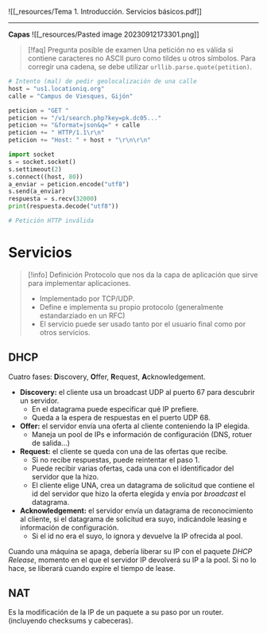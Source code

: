 ![[_resources/Tema 1. Introducción. Servicios básicos.pdf]]

---

**Capas**
![[_resources/Pasted image 20230912173301.png]]

> [!faq] Pregunta posible de examen
> Una petición no es válida si contiene caracteres no ASCII puro como tildes u otros símbolos.
> Para corregir una cadena, se debe utilizar `urllib.parse.quote(petition)`.


```python
# Intento (mal) de pedir geolocalización de una calle
host = "us1.locationiq.org" 
calle = "Campus de Viesques, Gijón" 

peticion = "GET " 
peticion += "/v1/search.php?key=pk.dc05..." 
peticion += "&format=json&q=" + calle 
peticion += " HTTP/1.1\r\n" 
peticion += "Host: " + host + "\r\n\r\n" 

import socket 
s = socket.socket() 
s.settimeout(2) 
s.connect((host, 80)) 
a_enviar = peticion.encode("utf8") 
s.send(a_enviar) 
respuesta = s.recv(32000) 
print(respuesta.decode("utf8"))

# Petición HTTP inválida
```

# Servicios
> [!info] Definición
> Protocolo que nos da la capa de aplicación que sirve para implementar aplicaciones.
> - Implementado por TCP/UDP.
> - Define e implementa su propio protocolo (generalmente estandarziado en un RFC)
> - El servicio puede ser usado tanto por el usuario final como por otros servicios.

## DHCP
Cuatro fases: **D**iscovery, **O**ffer, **R**equest, **A**cknowledgement.

- **Discovery:** el cliente usa un broadcast UDP al puerto 67 para descubrir un servidor.
	- En el datagrama puede especificar qué IP prefiere.
	- Queda a la espera de respuestas en el puerto UDP 68.
- **Offer:** el servidor envía una oferta al cliente conteniendo la IP elegida.
	- Maneja un pool de IPs e información de configuración (DNS, rotuer de salida...)
- **Request:** el cliente se queda con una de las ofertas que recibe.
	- Si no recibe respuestas, puede reintentar el paso 1.
	- Puede recibir varias ofertas, cada una con el identificador del servidor que la hizo.
	- El cliente elige UNA, crea un datagrama de solicitud que contiene el id del servidor que hizo la oferta elegida y envía por *broadcast* el datagrama.
- **Acknowledgement:** el servidor envía un datagrama de reconocimiento al cliente, si el datagrama de solicitud era suyo, indicándole leasing e información de configuración.
	- Si el id no era el suyo, lo ignora y devuelve la IP ofrecida al pool.

Cuando una máquina se apaga, debería liberar su IP con el paquete *DHCP Release*, momento en el que el servidor IP devolverá su IP a la pool. Si no lo hace, se liberará cuando expire el tiempo de lease.


## NAT
Es la modificación de la IP de un paquete a su paso por un router. (incluyendo checksums y cabeceras).

